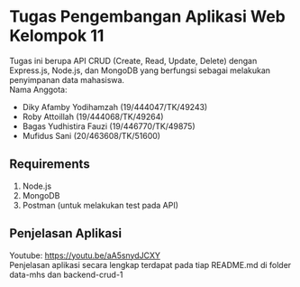 # Tugas Pengembangan Aplikasi Web Kelompok 11  
Tugas ini berupa API CRUD (Create, Read, Update, Delete) dengan Express.js, Node.js, dan MongoDB yang berfungsi sebagai melakukan penyimpanan data mahasiswa.  
Nama Anggota:  
- Diky Afamby Yodihamzah      (19/444047/TK/49243)  
- Roby Attoillah					    (19/444068/TK/49264)  
- Bagas Yudhistira Fauzi			(19/446770/TK/49875)  
- Mufidus Sani 					      (20/463608/TK/51600)  

## Requirements  
1. Node.js  
2. MongoDB  
3. Postman (untuk melakukan test pada API)  

## Penjelasan Aplikasi  
Youtube: https://youtu.be/aA5snydJCXY  
Penjelasan aplikasi secara lengkap terdapat pada tiap README.md di folder data-mhs dan backend-crud-1
